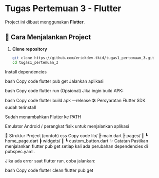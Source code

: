 # Tugas Pertemuan 3 - Flutter

Project ini dibuat menggunakan **Flutter**.

## 🚀 Cara Menjalankan Project

1. **Clone repository**
   ```bash
   git clone https://github.com/erickdev-tkid/tugas1_pertemuan_3.git
   cd tugas1_pertemuan_3
Install dependencies

bash
Copy code
flutter pub get
Jalankan aplikasi

bash
Copy code
flutter run
(Opsional) Jika ingin build APK:

bash
Copy code
flutter build apk --release
🛠️ Persyaratan
Flutter SDK sudah terinstall

Sudah menambahkan Flutter ke PATH

Emulator Android / perangkat fisik untuk menjalankan aplikasi

📂 Struktur Project (contoh)
css
Copy code
lib/
 ┣ main.dart
 ┣ pages/
 ┃ ┗ home_page.dart
 ┣ widgets/
 ┃ ┗ custom_button.dart
✨ Catatan
Pastikan menjalankan flutter pub get setiap kali ada perubahan dependencies di pubspec.yaml.

Jika ada error saat flutter run, coba jalankan:

bash
Copy code
flutter clean
flutter pub get
